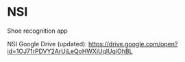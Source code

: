 # NSI

Shoe recognition app

NSI Google Drive (updated): https://drive.google.com/open?id=1OJ71rPDVY2ArUjLeQoHWXiUqlUqiOhBL
